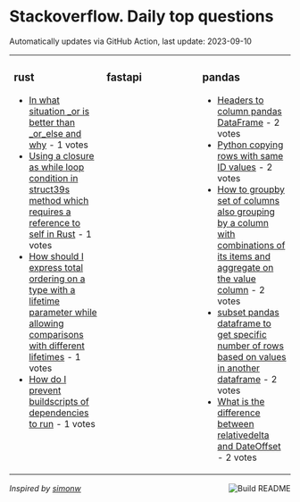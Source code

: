 # Stackoverflow. Daily top questions 

Automatically updates via GitHub Action, last update: <!-- date starts -->2023-09-10<!-- date ends -->


<table><tr><td valign="top" width="33%">

### rust
<!-- rust starts -->
* [In what situation _or is better than _or_else  and why](https://stackoverflow.com/questions/77075811/in-what-situation-or-is-better-than-or-else-and-why) - 1 votes
* [Using a closure as while loop condition in struct39s method which requires a reference to self in Rust](https://stackoverflow.com/questions/77075080/using-a-closure-as-while-loop-condition-in-structs-method-which-requires-a-refe) - 1 votes
* [How should I express total ordering on a type with a lifetime parameter while allowing comparisons with different lifetimes](https://stackoverflow.com/questions/77074560/how-should-i-express-total-ordering-on-a-type-with-a-lifetime-parameter-while-al) - 1 votes
* [How do I prevent buildscripts of dependencies to run](https://stackoverflow.com/questions/77070895/how-do-i-prevent-build-scripts-of-dependencies-to-run) - 1 votes
<!-- rust ends -->
</td><td valign="top" width="34%">


### fastapi
<!-- fastapi starts -->

<!-- fastapi ends -->
</td><td valign="top" width="34%">


### pandas
<!-- pandas starts -->
* [Headers to column pandas DataFrame](https://stackoverflow.com/questions/77076966/headers-to-column-pandas-dataframe) - 2 votes
* [Python copying rows with same ID values](https://stackoverflow.com/questions/77076223/python-copying-rows-with-same-id-values) - 2 votes
* [How to groupby set of columns also grouping by a column with combinations of its items and aggregate on the value column](https://stackoverflow.com/questions/77072660/how-to-groupby-set-of-columns-also-grouping-by-a-column-with-combinations-of-its) - 2 votes
* [subset pandas dataframe to get specific number of rows based on values in another dataframe](https://stackoverflow.com/questions/77075446/subset-pandas-dataframe-to-get-specific-number-of-rows-based-on-values-in-anothe) - 2 votes
* [What is the difference between relativedelta and DateOffset](https://stackoverflow.com/questions/77071549/what-is-the-difference-between-relativedelta-and-dateoffset) - 2 votes
<!-- pandas ends -->
</td></tr></table>

<a href="https://github.com/hp0404/hp0404/actions"><img src="https://github.com/hp0404/hp0404/workflows/Build%20README/badge.svg" align="right" alt="Build README"></a> <p>*Inspired by  [simonw](https://github.com/simonw/simonw)*</p>

